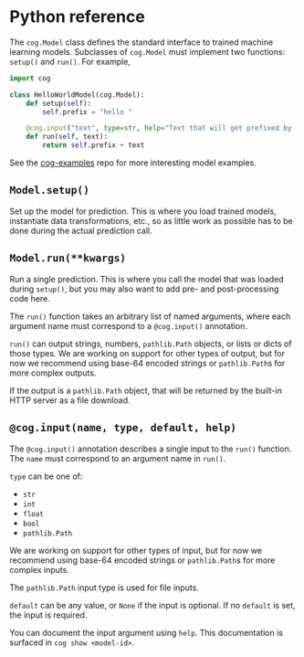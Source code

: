 # Python reference

The `cog.Model` class defines the standard interface to trained machine learning models. Subclasses of `cog.Model` must implement two functions: `setup()` and `run()`. For example,

```python
import cog

class HelloWorldModel(cog.Model):
    def setup(self):
        self.prefix = "hello "

    @cog.input("text", type=str, help="Text that will get prefixed by 'hello '")
    def run(self, text):
        return self.prefix + text
```

See the [cog-examples](https://github.com/replicate/cog-examples) repo for more interesting model examples.

## `Model.setup()`

Set up the model for prediction. This is where you load trained models, instantiate data transformations, etc., so as little work as possible has to be done during the actual prediction call.

## `Model.run(**kwargs)`

Run a single prediction. This is where you call the model that was loaded during `setup()`, but you may also want to add pre- and post-processing code here.

The `run()` function takes an arbitrary list of named arguments, where each argument name must correspond to a `@cog.input()` annotation.

`run()` can output strings, numbers, `pathlib.Path` objects, or lists or dicts of those types. We are working on support for other types of output, but for now we recommend using base-64 encoded strings or `pathlib.Path`s for more complex outputs.

If the output is a `pathlib.Path` object, that will be returned by the built-in HTTP server as a file download.

## `@cog.input(name, type, default, help)`

The `@cog.input()` annotation describes a single input to the `run()` function. The `name` must correspond to an argument name in `run()`.

`type` can be one of:

- `str`
- `int`
- `float`
- `bool`
- `pathlib.Path`

We are working on support for other types of input, but for now we recommend using base-64 encoded strings or `pathlib.Path`s for more complex inputs.

The `pathlib.Path` input type is used for file inputs.

`default` can be any value, or `None` if the input is optional. If no `default` is set, the input is required.

You can document the input argument using `help`. This documentation is surfaced in `cog show <model-id>`.
